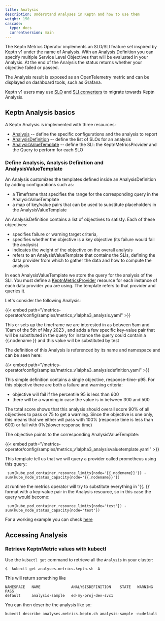 ```yaml
---
title: Analysis
description: Understand Analyses in Keptn and how to use them
weight: 150
cascade:
  type: docs
  currentversion: main
---
```


The Keptn Metrics Operator implements an SLO/SLI feature set inspired by Keptn v1 under the name of Analysis.
With an Analysis Definition you can specify multiple Service Level Objectives that will be evaluated in your Analysis.
At the end of the Analysis the status returns whether your objective failed or passed.

The Analysis result is exposed as an OpenTelemetry metric and can be displayed on dashboard tools, such as Grafana.

Keptn v1 users may use [SLO](https://github.com/keptn/lifecycle-toolkit/blob/main/metrics-operator/converter/slo_converter.md#slo-converter) and [SLI converters](https://github.com/keptn/lifecycle-toolkit/blob/main/metrics-operator/converter/sli_converter.md#sli-converter) to migrate towards Keptn Analysis. 

## Keptn Analysis basics

A Keptn Analysis is implemented with three resources:

* [Analysis](https://lifecycle.keptn.sh/docs/crd-ref/metrics/v1alpha3/#analysis) --
  define the specific configurations and the analysis to report
* [AnalysisDefinition](https://lifecycle.keptn.sh/docs/crd-ref/metrics/v1alpha3/#analysisdefinition) --
  define the list of SLOs for an analysis
* [AnalysisValueTemplate](https://lifecycle.keptn.sh/docs/crd-ref/metrics/v1alpha3/#analysisvaluetemplate) --
  define the SLI: the KeptnMetricsProvider and the Query to perform for each SLO

### Define Analysis, Analysis Definition and AnalysisValueTemplate

An Analysis customizes the templates defined inside an AnalysisDefinition by adding configurations such as:
* a Timeframe that specifies the range for the corresponding query in the AnalysisValueTemplate
* a map of key/value pairs that can be used to substitute placeholders in the AnalysisValueTemplate

An AnalysisDefinition contains a list of objectives to satisfy.
Each of these objectives:
* specifies failure or warning target criteria,
* specifies whether the objective is a key objective (its failure would fail the analysis)
* indicates the weight of the objective on the overall analysis
* refers to an AnalysisValueTemplate that contains the SLIs, defining the data provider from which to gather the data and how to compute the analysis

In each AnalysisValueTemplate we store the query for the analysis of the SLI. You must define a
[KeptnMetricsProvider](../../yaml-crd-ref/metricsprovider.md) resource
for each instance of each data provider you are using.
The template refers to that provider and queries it.

Let's consider the following Analysis:

{{< embed path="/metrics-operator/config/samples/metrics_v1alpha3_analysis.yaml" >}}

This cr sets up the timeframe we are interested in
as between 5am and 10am of the 5th of May 2023 ,
and adds a few specific key-value pair that will be substituted in the query
for instance the query could contain a {{.nodename }} and this value will be substituted by test

The definition of this Analysis is referenced by its name and namespace and can be seen here:

{{< embed path="/metrics-operator/config/samples/metrics_v1alpha3_analysisdefinition.yaml" >}}

This simple definition contains a single objective, response-time-p95. For this objective there are both a
failure and warning criteria:

* objective will fail if the percentile 95 is less than 600
* there will be a warning in case the value is in between 300 and 500

The total score shows that this analysis should overall score  90% of all objectives to pass or 75 to get a warning.
Since the objective is one only, this means that we either will pass with 100% (response time is less than 600) or fail with 0%(slower response time)

The objective points to the corresponding AnalysisValueTemplate:



{{< embed path="/metrics-operator/config/samples/metrics_v1alpha3_analysisvaluetemplate.yaml" >}}

This template tell us that we will query a provider called prometheus using this query:
```shell
 sum(kube_pod_container_resource_limits{node='{{.nodename}}'}) - sum(kube_node_status_capacity{node='{{.nodename}}'})
```

at runtime the metrics operator will try to substitute everything in '{{. }}' format with a key-value pair in the Analysis resource,
so in this case the query would become:

```shell
 sum(kube_pod_container_resource_limits{node='test'}) - sum(kube_node_status_capacity{node='test'})
```

For a working example you can check [here](https://github.com/keptn/lifecycle-toolkit/tree/main/test/integration/analysis-controller-multiple-providers)

## Accessing Analysis

### Retrieve KeptnMetric values with kubectl
Use the `kubectl get` command to retrieve all the `Analysis` in your cluster:

```shell
$  kubectl get analyses.metrics.keptn.sh -A

```
This will return something like

```shell
NAMESPACE   NAME              ANALYSISDEFINITION    STATE   WARNING   PASS
default     analysis-sample   ed-my-proj-dev-svc1
```

You can then describe the analysis like so:

```shell
kubectl describe analyses.metrics.keptn.sh analysis-sample -n=default
```